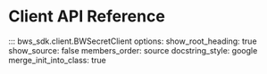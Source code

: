 # Client API Reference

::: bws_sdk.client.BWSecretClient
    options:
      show_root_heading: true
      show_source: false
      members_order: source
      docstring_style: google
      merge_init_into_class: true
